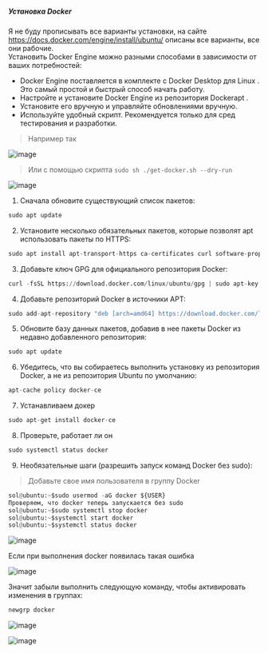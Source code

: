 ##### Установка Docker
Я не буду прописывать все варианты установки, на сайте https://docs.docker.com/engine/install/ubuntu/ описаны все варианты, все они рабочие.<br>
Установить Docker Engine можно разными способами в зависимости от ваших потребностей:<br>
- Docker Engine поставляется в комплекте с Docker Desktop для Linux . Это самый простой и быстрый способ начать работу.
- Настройте и установите Docker Engine из репозитория Dockerapt .
- Установите его вручную и управляйте обновлениями вручную.
- Используйте удобный скрипт. Рекомендуется только для сред тестирования и разработки.

> Например так

![image](https://github.com/user-attachments/assets/025d4868-c918-42f6-9ca9-65799746d1d9)

> Или с помощью скрипта ``sudo sh ./get-docker.sh --dry-run``

![image](https://github.com/user-attachments/assets/4429a604-b42e-4a73-90c9-b2db46f16633)

1. Сначала обновите существующий список пакетов:
```python
sudo apt update
```

2. Установите несколько обязательных пакетов, которые позволят apt использовать пакеты по HTTPS:
```python
sudo apt install apt-transport-https ca-certificates curl software-properties-common
```

3. Добавьте ключ GPG для официального репозитория Docker:
```python
curl -fsSL https://download.docker.com/linux/ubuntu/gpg | sudo apt-key add -
```

4. Добавьте репозиторий Docker в источники APT:
```python
sudo add-apt-repository "deb [arch=amd64] https://download.docker.com/linux/ubuntu bionic stable"
```

5. Обновите базу данных пакетов, добавив в нее пакеты Docker из недавно добавленного репозитория:
```python
sudo apt update
```

6. Убедитесь, что вы собираетесь выполнить установку из репозитория Docker, а не из репозитория Ubuntu по умолчанию:
```python
apt-cache policy docker-ce
```

7. Устанавливаем докер
```python
sudo apt-get install docker-ce
```

8. Проверьте, работает ли он
```python
sudo systemctl status docker
```

9. Необязательные шаги (разрешить запуск команд Docker без sudo):
> Добавьте свое имя пользователя в группу Docker
> 
```python
sol@ubuntu:~$sudo usermod -aG docker ${USER}
Проверяем, что docker теперь запускается без sudo
sol@ubuntu:~$sudo systemctl stop docker
sol@ubuntu:~$systemctl start docker
sol@ubuntu:~$systemctl status docker
```
![image](https://github.com/user-attachments/assets/0f64cb89-f9ab-4b33-98b5-9d29dc469214)

Если при выполнения docker появилась такая ошибка

![image](https://github.com/user-attachments/assets/9f6dceab-7d6b-4b9c-b373-4be697b82c17)

Значит забыли выполнить следующую команду, чтобы активировать изменения в группах:
```python
newgrp docker
```
![image](https://github.com/user-attachments/assets/ac6f9de1-a5e2-40a1-a9c4-7b9ac1515206)

![image](https://github.com/user-attachments/assets/77727ffb-f4bf-4483-bba4-a877b8e5b319)

